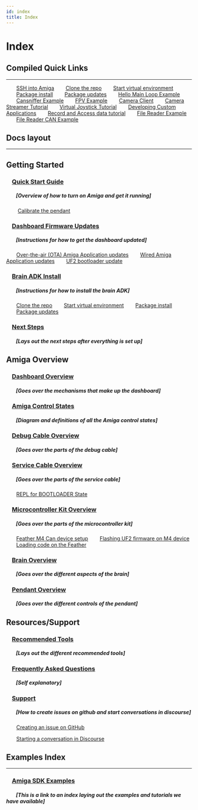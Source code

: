 ```yaml
---
id: index
title: Index
---
```


# Index

## Compiled Quick Links

---
&nbsp;&nbsp;&nbsp;&nbsp;&nbsp;&nbsp;&nbsp;[SSH into Amiga](/docs/brain/custom-applications.mdx#ssh-configuration)
&nbsp;&nbsp;&nbsp;&nbsp;&nbsp;&nbsp;&nbsp;[Clone the repo](/docs/brain/brain-install.md#clone-the-repo)
&nbsp;&nbsp;&nbsp;&nbsp;&nbsp;&nbsp;&nbsp;[Start virtual environment](/docs/brain/brain-install.md#optional-set-up-virtual-environment)
&nbsp;&nbsp;&nbsp;&nbsp;&nbsp;&nbsp;&nbsp;[Package install](/docs/brain/brain-install.md#package-install)
&nbsp;&nbsp;&nbsp;&nbsp;&nbsp;&nbsp;&nbsp;[Package updates](/docs/brain/brain-install.md#package-updates)
&nbsp;&nbsp;&nbsp;&nbsp;&nbsp;&nbsp;&nbsp;[Hello Main Loop Example](/docs/examples/hello_main_loop/README.md)
&nbsp;&nbsp;&nbsp;&nbsp;&nbsp;&nbsp;&nbsp;[Cansniffer Example](/docs/examples/cansniffer/README.md)
&nbsp;&nbsp;&nbsp;&nbsp;&nbsp;&nbsp;&nbsp;[FPV Example](/docs/examples/FPV/README.mdx)
&nbsp;&nbsp;&nbsp;&nbsp;&nbsp;&nbsp;&nbsp;[Camera Client](/docs/examples/camera_client/README.md)
&nbsp;&nbsp;&nbsp;&nbsp;&nbsp;&nbsp;&nbsp;[Camera Streamer Tutorial](/docs/tutorials/camera_streamer/00_intro.md)
&nbsp;&nbsp;&nbsp;&nbsp;&nbsp;&nbsp;&nbsp;[Virtual Joystick Tutorial](/docs/tutorials/virtual_joystick/00_overview.md)
&nbsp;&nbsp;&nbsp;&nbsp;&nbsp;&nbsp;&nbsp;[Developing Custom Applications](/docs/brain/custom-applications.mdx)
&nbsp;&nbsp;&nbsp;&nbsp;&nbsp;&nbsp;&nbsp;[Record and Access data tutorial](/docs/examples/import_log_file/README.md)
&nbsp;&nbsp;&nbsp;&nbsp;&nbsp;&nbsp;&nbsp;[File Reader Example](/docs/examples/file_reader/README.md)
&nbsp;&nbsp;&nbsp;&nbsp;&nbsp;&nbsp;&nbsp;[File Reader CAN Example](/docs/examples/file_reader_can/README.md)

## Docs layout

---

## Getting Started

### &nbsp;&nbsp;&nbsp;&nbsp;[Quick Start Guide](/docs/amiga_quick_start/amiga-quick-start.md)

##### &nbsp;&nbsp;&nbsp;&nbsp;&nbsp;&nbsp;&nbsp;&nbsp;[Overview of how to turn on Amiga and get it running]

&nbsp;&nbsp;&nbsp;&nbsp;&nbsp;&nbsp;&nbsp;
[Calibrate the pendant](/docs/amiga_quick_start/amiga-quick-start.md#calibrate-the-pendant)

### &nbsp;&nbsp;&nbsp;&nbsp;[Dashboard Firmware Updates](/docs/dashboard/fw_updates.md)

##### &nbsp;&nbsp;&nbsp;&nbsp;&nbsp;&nbsp;&nbsp;&nbsp;[Instructions for how to get the dashboard updated]

&nbsp;&nbsp;&nbsp;&nbsp;&nbsp;&nbsp;&nbsp;[Over-the-air (OTA) Amiga Application updates](/docs/dashboard/fw_updates.md#over-the-air-ota-amiga-application-updates)
&nbsp;&nbsp;&nbsp;&nbsp;&nbsp;&nbsp;&nbsp;[Wired Amiga Application updates](/docs/dashboard/fw_updates.md#wired-amiga-application-updates)
&nbsp;&nbsp;&nbsp;&nbsp;&nbsp;&nbsp;&nbsp;[UF2 bootloader update](/docs/dashboard/fw_updates.md#uf2-bootloader-update)

### &nbsp;&nbsp;&nbsp;&nbsp;[Brain ADK Install](/docs/brain/brain-install.md)

##### &nbsp;&nbsp;&nbsp;&nbsp;&nbsp;&nbsp;&nbsp;&nbsp;[Instructions for how to install the brain ADK]

&nbsp;&nbsp;&nbsp;&nbsp;&nbsp;&nbsp;&nbsp;[Clone the repo](/docs/brain/brain-install.md#clone-the-repo)
&nbsp;&nbsp;&nbsp;&nbsp;&nbsp;&nbsp;&nbsp;[Start virtual environment](/docs/brain/brain-install.md#optional-set-up-virtual-environment)
&nbsp;&nbsp;&nbsp;&nbsp;&nbsp;&nbsp;&nbsp;[Package install](/docs/brain/brain-install.md#package-install)
&nbsp;&nbsp;&nbsp;&nbsp;&nbsp;&nbsp;&nbsp;[Package updates](/docs/brain/brain-install.md#package-updates)

### &nbsp;&nbsp;&nbsp;&nbsp;[Next Steps](/docs/brain/brain-next-steps.md)

##### &nbsp;&nbsp;&nbsp;&nbsp;&nbsp;&nbsp;&nbsp;&nbsp;[Lays out the next steps after everything is set up]

## Amiga Overview

### &nbsp;&nbsp;&nbsp;&nbsp;[Dashboard Overview](/docs/dashboard/README.md)

##### &nbsp;&nbsp;&nbsp;&nbsp;&nbsp;&nbsp;&nbsp;&nbsp;[Goes over the mechanisms that make up the dashboard]

### &nbsp;&nbsp;&nbsp;&nbsp;[Amiga Control States](/docs/dashboard/control_states.mdx)

##### &nbsp;&nbsp;&nbsp;&nbsp;&nbsp;&nbsp;&nbsp;&nbsp;[Diagram and definitions of all the Amiga control states]

### &nbsp;&nbsp;&nbsp;&nbsp;[Debug Cable Overview](/docs/debug_cable/README.md)

##### &nbsp;&nbsp;&nbsp;&nbsp;&nbsp;&nbsp;&nbsp;&nbsp;[Goes over the parts of the debug cable]

### &nbsp;&nbsp;&nbsp;&nbsp;[Service Cable Overview](/docs/debug_cable/service_cable.md)

##### &nbsp;&nbsp;&nbsp;&nbsp;&nbsp;&nbsp;&nbsp;&nbsp;[Goes over the parts of the service cable]

&nbsp;&nbsp;&nbsp;&nbsp;&nbsp;&nbsp;&nbsp;[REPL for BOOTLOADER State](/docs/debug_cable/service_cable.md#repl-for-bootloader-state)

### &nbsp;&nbsp;&nbsp;&nbsp;[Microcontroller Kit Overview](/docs/mcu_kit/README.mdx)

##### &nbsp;&nbsp;&nbsp;&nbsp;&nbsp;&nbsp;&nbsp;&nbsp;[Goes over the parts of the microcontroller kit]

&nbsp;&nbsp;&nbsp;&nbsp;&nbsp;&nbsp;&nbsp;[Feather M4 Can device setup](/docs/mcu_kit/README.mdx#feather-m4-can-device-setup)
&nbsp;&nbsp;&nbsp;&nbsp;&nbsp;&nbsp;&nbsp;[Flashing UF2 firmware on M4 device](/docs/mcu_kit/README.mdx#flashing-the-uf2-firmware-on-the-m4-device)
&nbsp;&nbsp;&nbsp;&nbsp;&nbsp;&nbsp;&nbsp;[Loading code on the Feather](/docs/mcu_kit/README.mdx#loading-code-on-the-feather)

### &nbsp;&nbsp;&nbsp;&nbsp;[Brain Overview](/docs/brain/README.md)

##### &nbsp;&nbsp;&nbsp;&nbsp;&nbsp;&nbsp;&nbsp;&nbsp;[Goes over the different aspects of the brain]

### &nbsp;&nbsp;&nbsp;&nbsp;[Pendant Overview](/docs/pendant/pendant.md)

##### &nbsp;&nbsp;&nbsp;&nbsp;&nbsp;&nbsp;&nbsp;&nbsp;[Goes over the different controls of the pendant]

## Resources/Support

### &nbsp;&nbsp;&nbsp;&nbsp;[Recommended Tools](/docs/hardware-tools/recommended_tools.md)

##### &nbsp;&nbsp;&nbsp;&nbsp;&nbsp;&nbsp;&nbsp;&nbsp;[Lays out the different recommended tools]

### &nbsp;&nbsp;&nbsp;&nbsp;[Frequently Asked Questions](/docs/reference/faq.md)

##### &nbsp;&nbsp;&nbsp;&nbsp;&nbsp;&nbsp;&nbsp;&nbsp;[Self explanatory]

### &nbsp;&nbsp;&nbsp;&nbsp;[Support](/docs/support/support.md)

##### &nbsp;&nbsp;&nbsp;&nbsp;&nbsp;&nbsp;&nbsp;&nbsp;[How to create issues on github and start conversations in discourse]

&nbsp;&nbsp;&nbsp;&nbsp;&nbsp;&nbsp;&nbsp;[Creating an issue on GitHub](/docs/support/support.md#how-to-create-an-issue)

&nbsp;&nbsp;&nbsp;&nbsp;&nbsp;&nbsp;&nbsp;[Starting a conversation in Discourse](/docs/support/support.md#how-to-start-a-conversation-in-discourse)

## Examples Index

---

### &nbsp;&nbsp;&nbsp;&nbsp;[Amiga SDK Examples](/docs/examples/examples_index.md)

##### &nbsp;&nbsp;&nbsp;&nbsp;&nbsp;&nbsp;&nbsp;&nbsp;[This is a link to an index laying out the examples and tutorials we have available]

